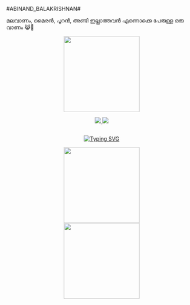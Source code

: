 #ABINAND_BALAKRISHNAN#

മലവാണം, മൈരൻ, പൂറൻ, അണ്ടി ഇല്ലാത്തവൻ എന്നൊക്കെ പേരുള്ള ഒരു വാണം 😹🤣

<div align="center">
  <img border-radius: 15px src="https://i.imgur.com/jVRNFFj.jpeg" width="200" height="200"/> 

<p align="center">
  <a href="https://instagram.com/abbaan._"><img src="https://img.shields.io/badge/Instagram-E4405F?style=for-the-badge&logo=instagram&logoColor=white"/> 
  <a href="https://wa.me/917025186478"><img src="https://img.shields.io/badge/WhatsApp-25D366?style=for-the-badge&logo=whatsapp&logoColor=white" />
</p>

## <!-- Typing SVG -->
<p align="center">
        <img
        src="https://readme-typing-svg.herokuapp.com?size=30&width=800&lines=ഇവൻ+ആൺ+വാണം+എന്ന്+പെരുള്ള+പോല വാണം....;ഇവനും+അണ്ടി ഇല്ല+ഇവന്റെ അച്ഛനും+അണ്ടി ഇല്ല 🤣.............."
            alt="Typing SVG"
        />
    </a>
</p>
 <div align="center">
  <img border-radius: 15px src="https://i.imgur.com/81KAF0n.jpeg" width="200" height="200"/>



<div align="center">
  <img border-radius: 15px src="https://i.imgur.com/0PVD703.jpeg" width="200" height="200"/>
